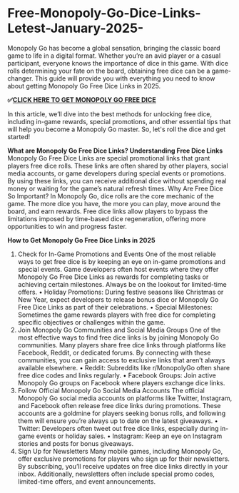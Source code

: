 # Free-Monopoly-Go-Dice-Links-Letest-January-2025-

Monopoly Go has become a global sensation, bringing the classic board game to life in a digital format. Whether you’re an avid player or a casual participant, everyone knows the importance of dice in this game. With dice rolls determining your fate on the board, obtaining free dice can be a game-changer. This guide will provide you with everything you need to know about getting Monopoly Go Free Dice Links in 2025.

**✅[CLICK HERE TO GET MONOPOLY GO FREE DICE](https://dealhubx.org/monopoly/)**


In this article, we’ll dive into the best methods for unlocking free dice, including in-game rewards, special promotions, and other essential tips that will help you become a Monopoly Go master. So, let's roll the dice and get started!

**What are Monopoly Go Free Dice Links? Understanding Free Dice Links**
Monopoly Go Free Dice Links are special promotional links that grant players free dice rolls. These links are often shared by other players, social media accounts, or game developers during special events or promotions. By using these links, you can receive additional dice without spending real money or waiting for the game’s natural refresh times.
Why Are Free Dice So Important?
In Monopoly Go, dice rolls are the core mechanic of the game. The more dice you have, the more you can play, move around the board, and earn rewards. Free dice links allow players to bypass the limitations imposed by time-based dice regeneration, offering more opportunities to win and progress faster.

**How to Get Monopoly Go Free Dice Links in 2025**
1. Check for In-Game Promotions and Events
One of the most reliable ways to get free dice is by keeping an eye on in-game promotions and special events. Game developers often host events where they offer Monopoly Go Free Dice Links as rewards for completing tasks or achieving certain milestones. Always be on the lookout for limited-time offers.
•	Holiday Promotions: During festive seasons like Christmas or New Year, expect developers to release bonus dice or Monopoly Go Free Dice Links as part of their celebrations.
•	Special Milestones: Sometimes the game rewards players with free dice for completing specific objectives or challenges within the game.
2. Join Monopoly Go Communities and Social Media Groups
One of the most effective ways to find free dice links is by joining Monopoly Go communities. Many players share free dice links through platforms like Facebook, Reddit, or dedicated forums. By connecting with these communities, you can gain access to exclusive links that aren’t always available elsewhere.
•	Reddit: Subreddits like r/MonopolyGo often share free dice codes and links regularly.
•	Facebook Groups: Join active Monopoly Go groups on Facebook where players exchange dice links.
3. Follow Official Monopoly Go Social Media Accounts
The official Monopoly Go social media accounts on platforms like Twitter, Instagram, and Facebook often release free dice links during promotions. These accounts are a goldmine for players seeking bonus rolls, and following them will ensure you’re always up to date on the latest giveaways.
•	Twitter: Developers often tweet out free dice links, especially during in-game events or holiday sales.
•	Instagram: Keep an eye on Instagram stories and posts for bonus giveaways.
4. Sign Up for Newsletters
Many mobile games, including Monopoly Go, offer exclusive promotions for players who sign up for their newsletters. By subscribing, you’ll receive updates on free dice links directly in your inbox. Additionally, newsletters often include special promo codes, limited-time offers, and event announcements.
